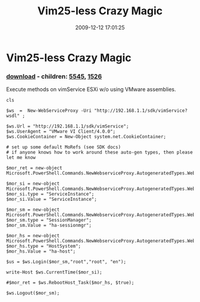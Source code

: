 ﻿---
pid:            1525
poster:         waldo
title:          Vim25-less Crazy Magic
date:           2009-12-12 17:01:25
format:         posh
parent:         0
parent:         0
children:       5545,1526
---

# Vim25-less Crazy Magic

### [download](1525.ps1) - children: [5545](5545.md), [1526](1526.md)

Execute methods on vimService ESXi w/o using VMware assemblies.

```posh
cls

$ws  =  New-WebServiceProxy -Uri "http://192.168.1.1/sdk/vimService?wsdl" ;

$ws.Url = "http://192.168.1.1/sdk/vimService";
$ws.UserAgent = "VMware VI Client/4.0.0";
$ws.CookieContainer = New-Object system.net.CookieContainer;

# set up some default MoRefs (see SDK docs)
# if anyone knows how to work around these auto-gen types, then please let me know

$mor_ret = new-object Microsoft.PowerShell.Commands.NewWebserviceProxy.AutogeneratedTypes.WebServiceProxy192_168_1_1_sdk_vimService_wsdl.ManagedObjectReference;

$mor_si = new-object Microsoft.PowerShell.Commands.NewWebserviceProxy.AutogeneratedTypes.WebServiceProxy192_168_1_1_sdk_vimService_wsdl.ManagedObjectReference;
$mor_si.type = "ServiceInstance";
$mor_si.Value = "ServiceInstance";

$mor_sm = new-object Microsoft.PowerShell.Commands.NewWebserviceProxy.AutogeneratedTypes.WebServiceProxy192_168_1_1_sdk_vimService_wsdl.ManagedObjectReference;
$mor_sm.type = "SessionManager";
$mor_sm.Value = "ha-sessionmgr";

$mor_hs = new-object Microsoft.PowerShell.Commands.NewWebserviceProxy.AutogeneratedTypes.WebServiceProxy192_168_1_1_sdk_vimService_wsdl.ManagedObjectReference;
$mor_hs.type = "HostSystem";
$mor_hs.Value = "ha-host";

$us = $ws.Login($mor_sm,"root","root", "en");

write-Host $ws.CurrentTime($mor_si);

#$mor_ret = $ws.RebootHost_Task($mor_hs, $true);

$ws.Logout($mor_sm);


```
